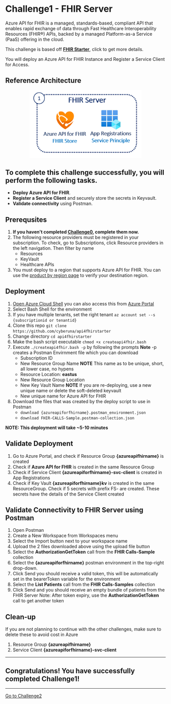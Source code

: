 # Challenge1 - FHIR Server

Azure API for FHIR is a managed, standards-based, compliant API that enables rapid exchange of data through Fast Healthcare Interoperability Resources (FHIR®) APIs, backed by a managed Platform-as-a Service (PaaS) offering in the cloud.

This challenge is based off **[FHIR Starter](https://github.com/sordahl-ga/api4fhirstarter#azure-api-for-fhir-starter)**, click to get more details.

You will deploy an Azure API for FHIR Instance and Register a Service Client for Access.

## Reference Architecture
<center><img src="../images/fhir-server.png" width="350"></center>

## To complete this challenge successfully, you will perform the following tasks.

* **Deploy Azure API for FHIR**. 
* **Register a Service Client** and securely store the secrets in Keyvault.
* **Validate connectivity** using Postman.

## Prerequsites

1. **If you haven't completed [Challenge0](../Challenge0-Prerequistes/ReadMe.md), complete them now.**
2. The following resource providers must be registered in your subscription. To check, go to Subscriptions, click Resource providers in the left navigation. Then filter by name
   * Resources
   * KeyVault
   * Healthcare APIs
3. You must deploy to a region that supports Azure API for FHIR.  You can use the [product by region page](https://azure.microsoft.com/en-us/global-infrastructure/services/?products=azure-api-for-fhir) to verify your destination region. 

## Deployment
1. [Open Azure Cloud Shell](https://shell.azure.com) you can also access this from [Azure Portal](https://portal.azure.com)
2. Select Bash Shell for the environment 
3. If you have multiple tenants, set the right tenant ```az account set --s {subscriptionid or tenantid}```
4. Clone this repo ```git clone https://github.com/cyberuna/api4fhirstarter```
5. Change directory ```cd api4fhirstarter```
6. Make the bash script executable ```chmod +x createapi4fhir.bash```
7. Execute ```./createapi4fhir.bash -p``` by following the prompts
   **Note** -p creates a Postman Envirnment file which you can download
   * Subscription ID 
   * New Resource Group Name **NOTE** This name as to be unique, short, all lower case, no hypens
   * Resource Location: **eastus**
   * New Resource Group Location 
   * New Key Vault Name **NOTE** If you are re-deploying, use a new unique name or delete the soft-deleted keyvault
   * New unique name for Azure API for FHIR 
8. Download the files that was created by the deploy script to use in Postman
   * ```download {azureapiforfhirname}.postman_environment.json```
   * ```download FHIR-CALLS-Sample.postman-collection.json```

**NOTE: This deployment will take ~5-10 minutes** 

## Validate Deployment
1. Go to Azure Portal, and check if Resource Group **{azureapifhirname}** is created
2. Check if **Azure API for FHIR** is created in the same Resource Group
3. Check if Service Client **{azureapiforfhirname}-svc-client** is created in App Registrations
4. Check if Key Vault **{azureapiforfhirname}kv** is created in the same ResourceGroup. Check if 5 secrets with prefix FS- are created. These secrets have the details of the Service Client created

## Validate Connectivity to FHIR Server using Postman
1. Open Postman
2. Create a New Workspace from Workspaces menu
3. Select the Import button next to your workspace name
4. Upload the 2 files downloaded above using the upload file button 
5. Select the **AuthorizationGetToken** call from the **FHIR Calls-Sample** collection
6. Select the **{azureapiforfhirname}** postman environment in the top-right drop-down. 
8. Click Send you should receive a valid token, this will be automatically set in the bearerToken variable for the environment
9. Select the **List Patients** call from the **FHIR Calls-Samples** collection
10. Click Send and you should receive an empty bundle of patients from the FHIR Server
Note: After token expiry, use the **AuthorizationGetToken** call to get another token

## Clean-up
If you are not planning to continue with the other challenges, make sure to delete these to avoid cost in Azure
1. Resource Group **{azureapifhirname}**
2. Service Client **{azureapiforfhirname}-svc-client**

---

## Congratulations! You have successfully completed Challenge1! 

***

[Go to Challenge2](../Challenge2-FHIRProxy/ReadMe.md)


